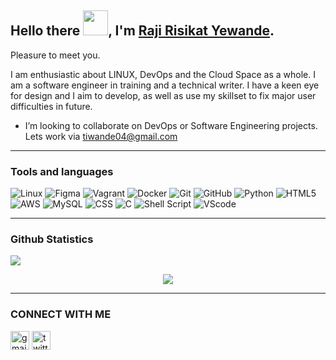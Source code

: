 ## Hello there <img src="https://github.com/claytonjhamilton/claytonjhamilton/blob/main/images/waving_hand.gif" width="40px">, I'm [Raji Risikat Yewande](https://linktr.ee/wandeXdev).
Pleasure to meet you.

I am enthusiastic about LINUX, DevOps and the Cloud Space as a whole. I am a software engineer in training and a technical writer. I have a keen eye for design and I aim to develop, as well as use my skillset to fix major user difficulties in future.

* I’m looking to collaborate on DevOps or Software Engineering projects. Lets work via tiwande04@gmail.com

---

### Tools and languages
![Linux](https://img.shields.io/badge/Linux-FCC624?style=for-the-badge&logo=linux&logoColor=black) 
![Figma](https://img.shields.io/badge/Figma-F24E1E?style=for-the-badge&logo=figma&logoColor=white)
![Vagrant](https://img.shields.io/badge/vagrant-%231563FF.svg?style=for-the-badge&logo=vagrant&logoColor=white)
![Docker](https://img.shields.io/badge/docker-%230db7ed.svg?style=for-the-badge&logo=docker&logoColor=white)
![Git](https://img.shields.io/badge/git-%23F05033.svg?style=for-the-badge&logo=git&logoColor=white)
![GitHub](https://img.shields.io/badge/github-%23121011.svg?style=for-the-badge&logo=github&logoColor=white)
![Python](https://img.shields.io/badge/python-3670A0?style=for-the-badge&logo=python&logoColor=ffdd54)
![HTML5](https://img.shields.io/badge/html5-%23E34F26.svg?style=for-the-badge&logo=html5&logoColor=white)
![AWS](https://img.shields.io/badge/AWS-%23FF9900.svg?style=for-the-badge&logo=amazon-aws&logoColor=white)
![MySQL](https://img.shields.io/badge/mysql-%2300f.svg?style=for-the-badge&logo=mysql&logoColor=white)
![CSS](https://img.shields.io/badge/CSS-239120?&style=for-the-badge&logo=css3&logoColor=white)
![C](https://img.shields.io/badge/C-00599C?style=for-the-badge&logo=c&logoColor=white)
![Shell Script](https://img.shields.io/badge/Shell_Script-121011?style=for-the-badge&logo=gnu-bash&logoColor=white)
![VScode](https://img.shields.io/badge/Visual_Studio_Code-0078D4?style=for-the-badge&logo=visual%20studio%20code&logoColor=white)

---

### Github Statistics
<img align="center" src="https://github-readme-stats.vercel.app/api/top-langs/?username=wandeXdev&layout=compact&theme=light&hide_border=false" />
<!-- <p><img align="center" src="https://github-readme-streak-stats.herokuapp.com/?user=wandeXdev&" alt="wandeXdev" /></p> -->
<p align="center">
<img src="https://visitor-badge.glitch.me/badge?page_id=wandexdev.wandexdev"/>
<br>

---

### CONNECT WITH ME
[<img src='https://cdn.jsdelivr.net/npm/simple-icons@3.0.1/icons/gmail.svg' alt='gmail' height='30'>](mailto:tiwande04@gmail.com)  [<img src='https://cdn.jsdelivr.net/npm/simple-icons@3.0.1/icons/twitter.svg' alt='twitter' height='30'>](https://twitter.com/@wandeXdev)  



<!--
**wandexdev/wandexdev** is a ✨ _special_ ✨ repository because its `README.md` (this file) appears on your GitHub profile.

Here are some ideas to get you started:

- 🔭 I’m currently working on ...
- 🌱 I’m currently learning ...
- 👯 I’m looking to collaborate on ...
- 🤔 I’m looking for help with ...
- 💬 Ask me about ...
- 📫 How to reach me: ...
- 😄 Pronouns: ...
- ⚡ Fun fact: ...


## Hello there, <img src="https://raw.githubusercontent.com/MartinHeinz/MartinHeinz/master/wave.gif" width="30px"> I'm [Raji R. Yewande](https://linktr.ee/wandeXdev).

-->
